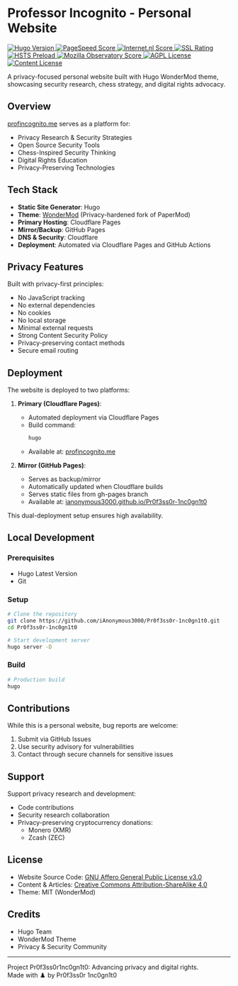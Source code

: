 # Professor Incognito - Personal Website  

<a href="https://gohugo.io/">
  <img src="https://img.shields.io/badge/Hugo-0.139.3-blue?style=flat-square&logo=hugo" alt="Hugo Version">
</a>
<a href="https://pagespeed.web.dev/analysis/https-profincognito-me/l3b9r03hj6">
  <img src="https://img.shields.io/badge/PageSpeed-100%25-brightgreen?style=flat-square&logo=googlechrome" alt="PageSpeed Score">
</a>
<a href="https://internet.nl/site/profincognito.me/">
  <img src="https://img.shields.io/badge/internet.nl-97%25-brightgreen?style=flat-square" alt="Internet.nl Score">
</a>
<a href="https://www.ssllabs.com/ssltest/analyze.html?d=profincognito.me">
  <img src="https://img.shields.io/badge/SSL%20Rating-A+-brightgreen?style=flat-square" alt="SSL Rating">
</a>
<a href="https://hstspreload.org/?domain=profincognito.me">
  <img src="https://img.shields.io/badge/HSTS-Preloaded-brightgreen?style=flat-square" alt="HSTS Preload">
</a>
<a href="https://observatory.mozilla.org/analyze/profincognito.me">
  <img src="https://img.shields.io/badge/Mozilla%20Observatory-A%2B-brightgreen?style=flat-square&logo=mozilla" alt="Mozilla Observatory Score">
</a>
<a href="https://www.gnu.org/licenses/agpl-3.0">
  <img src="https://img.shields.io/badge/License-AGPL%20v3-blue.svg?style=flat-square" alt="AGPL License">
</a>
<a href="https://creativecommons.org/licenses/by-sa/4.0/">
  <img src="https://img.shields.io/badge/Content-CC%20BY--SA%204.0-lightgrey.svg?style=flat-square" alt="Content License">
</a>


A privacy-focused personal website built with Hugo WonderMod theme, showcasing security research, chess strategy, and digital rights advocacy.

## Overview  
[profincognito.me](https://profincognito.me) serves as a platform for:  
- Privacy Research & Security Strategies  
- Open Source Security Tools  
- Chess-Inspired Security Thinking  
- Digital Rights Education  
- Privacy-Preserving Technologies  

## Tech Stack  
- **Static Site Generator**: Hugo  
- **Theme**: [WonderMod](https://github.com/Wonderfall/hugo-WonderMod) (Privacy-hardened fork of PaperMod)  
- **Primary Hosting**: Cloudflare Pages  
- **Mirror/Backup**: GitHub Pages  
- **DNS & Security**: Cloudflare  
- **Deployment**: Automated via Cloudflare Pages and GitHub Actions  

## Privacy Features  
Built with privacy-first principles:  
- No JavaScript tracking  
- No external dependencies  
- No cookies  
- No local storage  
- Minimal external requests  
- Strong Content Security Policy  
- Privacy-preserving contact methods  
- Secure email routing  

## Deployment  
The website is deployed to two platforms:

1. **Primary (Cloudflare Pages)**:
   - Automated deployment via Cloudflare Pages
   - Build command: 
     ```bash
     hugo
     ```
   - Available at: [profincognito.me](https://profincognito.me)

2. **Mirror (GitHub Pages)**:
   - Serves as backup/mirror
   - Automatically updated when Cloudflare builds
   - Serves static files from gh-pages branch
   - Available at: [ianonymous3000.github.io/Pr0f3ss0r-1nc0gn1t0](https://ianonymous3000.github.io/Pr0f3ss0r-1nc0gn1t0)

This dual-deployment setup ensures high availability.

## Local Development  

### Prerequisites  
- Hugo Latest Version  
- Git  

### Setup  
```bash
# Clone the repository
git clone https://github.com/iAnonymous3000/Pr0f3ss0r-1nc0gn1t0.git
cd Pr0f3ss0r-1nc0gn1t0

# Start development server
hugo server -D
```

### Build  
```bash
# Production build
hugo
```

## Contributions  
While this is a personal website, bug reports are welcome:  
1. Submit via GitHub Issues  
2. Use security advisory for vulnerabilities  
3. Contact through secure channels for sensitive issues  

## Support  
Support privacy research and development:  
- Code contributions  
- Security research collaboration  
- Privacy-preserving cryptocurrency donations:  
  - Monero (XMR)  
  - Zcash (ZEC)  

## License  
- Website Source Code: [GNU Affero General Public License v3.0](LICENSE)  
- Content & Articles: [Creative Commons Attribution-ShareAlike 4.0](https://creativecommons.org/licenses/by-sa/4.0/)  
- Theme: MIT (WonderMod)  

## Credits  
- Hugo Team  
- WonderMod Theme  
- Privacy & Security Community  

---
Project Pr0f3ss0r1nc0gn1t0: Advancing privacy and digital rights.  
Made with ♟️ by Pr0f3ss0r 1nc0gn1t0
